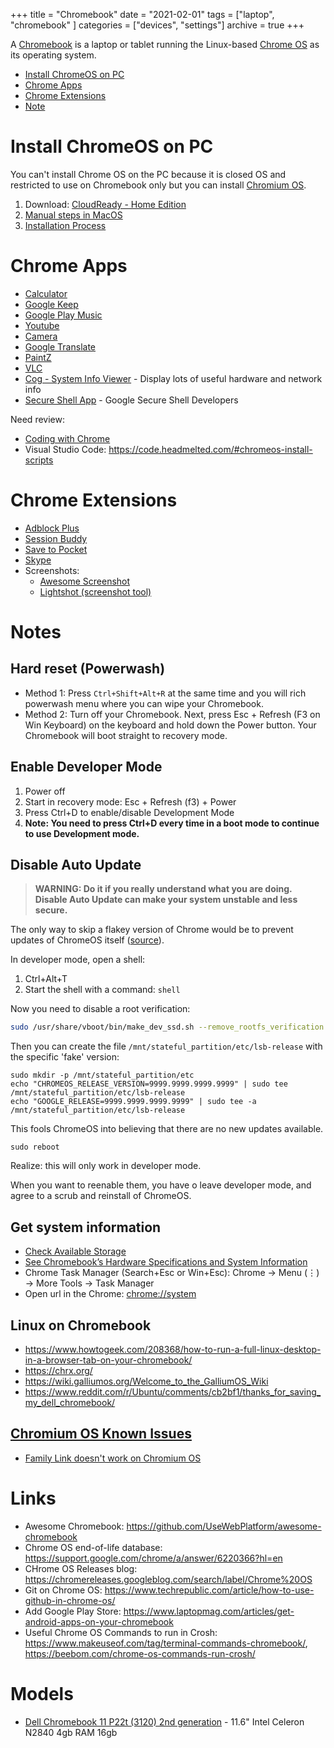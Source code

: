 +++
title = "Chromebook"
date = "2021-02-01"
tags = ["laptop", "chromebook" ]
categories = ["devices", "settings"]
archive = true
+++

A [Chromebook](https://en.wikipedia.org/wiki/Chromebook) is a laptop or tablet running the Linux-based [Chrome OS](https://en.wikipedia.org/wiki/Chrome_OS) as its operating system.
<!--more-->

* [Install ChromeOS on PC](#install-chromeos-on-pc)
* [Chrome Apps](#chrome-apps)
* [Chrome Extensions](#chrome-extensions)
* [Note](#note)

# Install ChromeOS on PC

You can't install Chrome OS on the PC because it is closed OS and restricted to use on Chromebook only but you can install [Chromium OS](https://www.chromium.org/chromium-os).

1. Download: [CloudReady - Home Edition](https://www.neverware.com/freedownload)
2. [Manual steps in MacOS](https://guide.neverware.com/build-installer/working-mac-os/)
3. [Installation Process](https://guide.neverware.com/install-and-setup/home-edition)

# Chrome Apps

* [Calculator](https://chrome.google.com/webstore/detail/calculator/joodangkbfjnajiiifokapkpmhfnpleo)
* [Google Keep](https://chrome.google.com/webstore/detail/google-keep-notes-and-lis/hmjkmjkepdijhoojdojkdfohbdgmmhki)
* [Google Play Music](https://chrome.google.com/webstore/detail/google-play-music/icppfcnhkcmnfdhfhphakoifcfokfdhg)
* [Youtube](https://chrome.google.com/webstore/detail/youtube/blpcfgokakmgnkcojhhkbfbldkacnbeo)
* [Camera](https://chrome.google.com/webstore/detail/camera/hfhhnacclhffhdffklopdkcgdhifgngh)
* [Google Translate](https://chrome.google.com/webstore/detail/google-translate/aapbdbdomjkkjkaonfhkkikfgjllcleb)
* [PaintZ](https://chrome.google.com/webstore/detail/paintz/gdjcnhanmagpjdpilaehedkchegnkdoj)
* [VLC](https://chrome.google.com/webstore/detail/vlc/obpdeolnggmbekmklghapmfpnfhpcndf)
* [Cog - System Info Viewer](https://chrome.google.com/webstore/detail/cog-system-info-viewer/difcjdggkffcfgcfconafogflmmaadco) - Display lots of useful hardware and network info
* [Secure Shell App](https://chrome.google.com/webstore/detail/secure-shell-app/pnhechapfaindjhompbnflcldabbghjo) - Google Secure Shell Developers

Need review:
* [Coding with Chrome](https://chrome.google.com/webstore/detail/coding-with-chrome/becloognjehhioodmnimnehjcibkloed)
* Visual Studio Code: https://code.headmelted.com/#chromeos-install-scripts

# Chrome Extensions
* [Adblock Plus](https://chrome.google.com/webstore/detail/adblock-plus-free-ad-bloc/cfhdojbkjhnklbpkdaibdccddilifddb)
* [Session Buddy](https://chrome.google.com/webstore/detail/session-buddy/edacconmaakjimmfgnblocblbcdcpbko)
* [Save to Pocket](https://chrome.google.com/webstore/detail/save-to-pocket/niloccemoadcdkdjlinkgdfekeahmflj)
* [Skype](https://chrome.google.com/webstore/detail/skype/lifbcibllhkdhoafpjfnlhfpfgnpldfl)
* Screenshots:
    - [Awesome Screenshot](https://chrome.google.com/webstore/detail/awesome-screenshot-screen/nlipoenfbbikpbjkfpfillcgkoblgpmj)
    - [Lightshot (screenshot tool)](https://chrome.google.com/webstore/detail/lightshot-screenshot-tool/mbniclmhobmnbdlbpiphghaielnnpgdp)


# Notes

## Hard reset (Powerwash)

* Method 1: Press ```Ctrl+Shift+Alt+R``` at the same time and you will rich powerwash menu where you can wipe your Chromebook.
* Method 2: Turn off your Chromebook. Next, press Esc + Refresh (F3 on Win Keyboard) on the keyboard and hold down the Power button.  Your Chromebook will boot straight to recovery mode.

## Enable Developer Mode

1. Power off
2. Start in recovery mode: Esc + Refresh (f3) + Power
3. Press Ctrl+D to enable/disable Development Mode
4. **Note: You need to press Ctrl+D every time in a boot mode to continue to use Development mode.**

## Disable Auto Update

> **WARNING: Do it if you really understand what you are doing. Disable Auto Update can make your system unstable and less secure.**

The only way to skip a flakey version of Chrome would be to prevent updates of ChromeOS itself ([source](https://www.quora.com/Is-it-possible-to-turn-off-updates-on-a-Chromebook)).

In developer mode, open a shell:
1. Ctrl+Alt+T
2. Start the shell with a command: ```shell```

Now you need to disable a root verification:
```bash
sudo /usr/share/vboot/bin/make_dev_ssd.sh --remove_rootfs_verification --partitions 2 
```
Then you can create the file ```/mnt/stateful_partition/etc/lsb-release``` with the specific 'fake' version:
```
sudo mkdir -p /mnt/stateful_partition/etc
echo "CHROMEOS_RELEASE_VERSION=9999.9999.9999.9999" | sudo tee /mnt/stateful_partition/etc/lsb-release
echo "GOOGLE_RELEASE=9999.9999.9999.9999" | sudo tee -a /mnt/stateful_partition/etc/lsb-release
```
This fools ChromeOS into believing that there are no new updates available.

```
sudo reboot
```

Realize: this will only work in developer mode.

When you want to reenable them, you have o leave developer mode, and agree to a scrub and reinstall of ChromeOS.

## Get system information
* [Check Available Storage](https://www.howtogeek.com/wp-content/uploads/2017/12/xcsi_1.png.pagespeed.gp+jp+jw+pj+ws+js+rj+rp+rw+ri+cp+md.ic.JTQ-p_7trD.png)
* [See Chromebook’s Hardware Specifications and System Information](https://www.howtogeek.com/234454/how-to-view-your-chromebooks-hardware-specifications-and-system-information/)
* Chrome Task Manager (Search+Esc or Win+Esc): Chrome -> Menu (⋮) -> More Tools -> Task Manager
* Open url in the Chrome: [chrome://system](chrome://system)

## Linux on Chromebook
* https://www.howtogeek.com/208368/how-to-run-a-full-linux-desktop-in-a-browser-tab-on-your-chromebook/
* https://chrx.org/
* https://wiki.galliumos.org/Welcome_to_the_GalliumOS_Wiki
* https://www.reddit.com/r/Ubuntu/comments/cb2bf1/thanks_for_saving_my_dell_chromebook/

## [Chromium OS Known Issues](https://guide.neverware.com/known-issues/)
* [Family Link doesn't work on Chromium OS](https://neverware.zendesk.com/hc/en-us/community/posts/360002553127-Family-Link-Support)

# Links

* Awesome Chromebook: https://github.com/UseWebPlatform/awesome-chromebook
* Chrome OS end-of-life database: https://support.google.com/chrome/a/answer/6220366?hl=en
* CHrome OS Releases blog: https://chromereleases.googleblog.com/search/label/Chrome%20OS
* Git on Chrome OS: https://www.techrepublic.com/article/how-to-use-github-in-chrome-os/
* Add Google Play Store: https://www.laptopmag.com/articles/get-android-apps-on-your-chromebook
* Useful Chrome OS Commands to run in Crosh: https://www.makeuseof.com/tag/terminal-commands-chromebook/, https://beebom.com/chrome-os-commands-run-crosh/

# Models

* [Dell Chromebook 11 P22t (3120) 2nd generation](https://www.dell.com/support/home/us/en/04/product-support/product/chromebook-11-3120) - 11.6" Intel Celeron N2840 4gb RAM 16gb
<!-- Dell P22t Screen: NT116WHM-N21 V4.0 (Replacement: https://www.youtube.com/watch?v=NO5B1qKCS7M) -->
